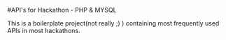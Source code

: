 #API's for Hackathon - PHP & MYSQL

This is a boilerplate project(not really ;) ) containing most frequently used APIs in most hackathons.

